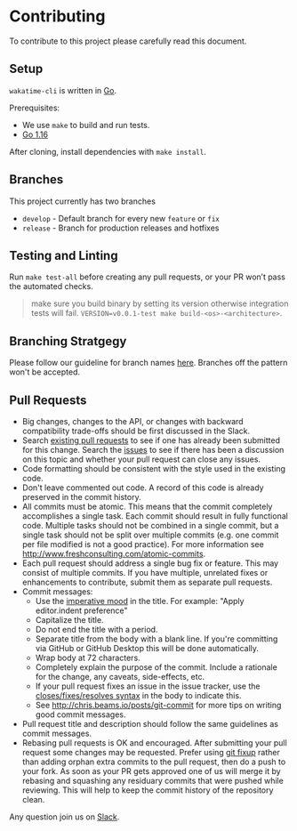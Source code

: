 # Contributing

To contribute to this project please carefully read this document.

## Setup

`wakatime-cli` is written in [Go](https://golang.org/).

Prerequisites:

- We use `make` to build and run tests.
- [Go 1.16](https://golang.org/doc/install)

After cloning, install dependencies with `make install`.

## Branches

This project currently has two branches

- `develop` - Default branch for every new `feature` or `fix`
- `release` - Branch for production releases and hotfixes

## Testing and Linting

Run `make test-all` before creating any pull requests, or your PR won’t pass the automated checks.

> make sure you build binary by setting its version otherwise integration tests will fail. `VERSION=v0.0.1-test make build-<os>-<architecture>`.

## Branching Stratgegy

Please follow our guideline for branch names [here](https://github.com/wakatime/semver-action#branch-names). Branches off the pattern won't be accepted.

## Pull Requests

- Big changes, changes to the API, or changes with backward compatibility trade-offs should be first discussed in the Slack.
- Search [existing pull requests](https://github.com/wakatime/wakatime-cli/pulls) to see if one has already been submitted for this change. Search the [issues](https://github.com/wakatime/wakatime-cli/issues?q=is%3Aissue) to see if there has been a discussion on this topic and whether your pull request can close any issues.
- Code formatting should be consistent with the style used in the existing code.
- Don't leave commented out code. A record of this code is already preserved in the commit history.
- All commits must be atomic. This means that the commit completely accomplishes a single task. Each commit should result in fully functional code. Multiple tasks should not be combined in a single commit, but a single task should not be split over multiple commits (e.g. one commit per file modified is not a good practice). For more information see <http://www.freshconsulting.com/atomic-commits>.
- Each pull request should address a single bug fix or feature. This may consist of multiple commits. If you have multiple, unrelated fixes or enhancements to contribute, submit them as separate pull requests.
- Commit messages:
  - Use the [imperative mood](http://chris.beams.io/posts/git-commit/#imperative) in the title. For example: "Apply editor.indent preference"
  - Capitalize the title.
  - Do not end the title with a period.
  - Separate title from the body with a blank line. If you're committing via GitHub or GitHub Desktop this will be done automatically.
  - Wrap body at 72 characters.
  - Completely explain the purpose of the commit. Include a rationale for the change, any caveats, side-effects, etc.
  - If your pull request fixes an issue in the issue tracker, use the [closes/fixes/resolves syntax](https://help.github.com/articles/closing-issues-via-commit-messages) in the body to indicate this.
  - See <http://chris.beams.io/posts/git-commit> for more tips on writing good commit messages.
- Pull request title and description should follow the same guidelines as commit messages.
- Rebasing pull requests is OK and encouraged. After submitting your pull request some changes may be requested. Prefer using [git fixup](https://git-scm.com/docs/git-commit#Documentation/git-commit.txt---fixupltcommitgt) rather than adding orphan extra commits to the pull request, then do a push to your fork. As soon as your PR gets approved one of us will merge it by rebasing and squashing any residuary commits that were pushed while reviewing. This will help to keep the commit history of the repository clean.

Any question join us on [Slack](https://wakaslack.herokuapp.com/).
